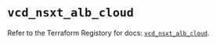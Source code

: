 # `vcd_nsxt_alb_cloud`

Refer to the Terraform Registory for docs: [`vcd_nsxt_alb_cloud`](https://registry.terraform.io/providers/vmware/vcd/3.10.0/docs/resources/nsxt_alb_cloud).
